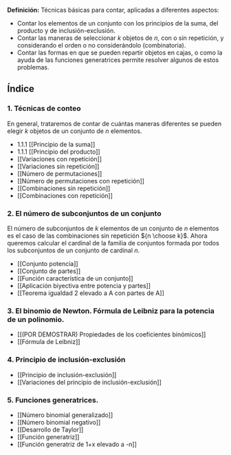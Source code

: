 **Definición:** Técnicas básicas para contar, aplicadas a diferentes aspectos:
- Contar los elementos de un conjunto con los principios de la suma, del producto y de inclusión-exclusión.
- Contar las maneras de seleccionar $k$ objetos de $n$, con o sin repetición, y considerando el orden o no considerándolo (combinatoria).
- Contar las formas en que se pueden repartir objetos en cajas, o como la ayuda de las funciones generatrices permite resolver algunos de estos problemas.
## Índice
### 1. Técnicas de conteo
En general, trataremos de contar de cuántas maneras diferentes se pueden elegir $k$ objetos de un conjunto de $n$ elementos.
- 1.1.1 [[Principio de la suma]]
- 1.1.1 [[Principio del producto]]
- [[Variaciones con repetición]]
- [[Variaciones sin repetición]]
- [[Número de permutaciones]]
- [[Número de permutaciones con repetición]]
- [[Combinaciones sin repetición]]
- [[Combinaciones con repetición]]
### 2. El número de subconjuntos de un conjunto
El número de subconjuntos de $k$ elementos de un conjunto de $n$ elementos es el caso de las combinaciones sin repetición ${n \choose k}$. Ahora queremos calcular el cardinal de la familia de conjuntos formada por todos los subconjuntos de un conjunto de cardinal $n$.
- [[Conjunto potencia]]
- [[Conjunto de partes]]
- [[Función característica de un conjunto]]
- [[Aplicación biyectiva entre potencia y partes]]
- [[Teorema igualdad 2 elevado a A con partes de A]]
### 3. El binomio de Newton. Fórmula de Leibniz para la potencia de un polinomio.
- [[(POR DEMOSTRAR) Propiedades de los coeficientes binómicos]]
- [[Fórmula de Leibniz]]
### 4. Principio de inclusión-exclusión
- [[Principio de inclusión-exclusión]]
- [[Variaciones del principio de inclusión-exclusión]]
### 5. Funciones generatrices.
- [[Número binomial generalizado]]
- [[Número binomial negativo]]
- [[Desarrollo de Taylor]]
- [[Función generatriz]]
- [[Función generatriz de 1+x elevado a -n]]


